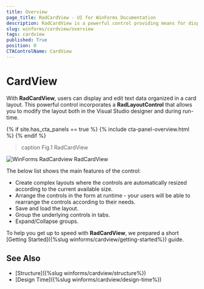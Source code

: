 ```yaml
---
title: Overview
page_title: RadCardView - UI for WinForms Documentation
description: RadCardView is a powerful control providing means for displaying and editing data organized in a card layout.
slug: winforms/cardview/overview
tags: cardview
published: True
position: 0
CTAControlName: CardView
---
```


# CardView

With __RadCardView__, users can display and edit text data organized in a card layout. This powerful control incorporates a __RadLayoutControl__ that allows you to modify the layout both in the Visual Studio designer and during run-time.

{% if site.has_cta_panels == true %}
{% include cta-panel-overview.html %}
{% endif %}

>caption Fig.1 RadCardView

![WinForms RadCardview RadCardView](images/radcardview-overview001.png)

The below list shows the main features of the control:

* Create complex layouts where the controls are automatically resized according to the current available size.
* Arrange the controls in the form at runtime - your users will be able to rearrange the controls according to their needs.
* Save and load the layout.
* Group the underlying controls in tabs.
* Expand/Collapse groups.

To help you get up to speed with __RadCardView__, we prepared a short [Getting Started]({%slug winforms/cardview/getting-started%}) guide.

## See Also

* [Structure]({%slug winforms/cardview/structure%})
* [Design Time]({%slug winforms/cardview/design-time%})
